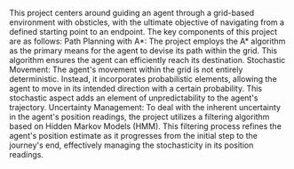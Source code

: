 
This project centers around guiding an agent through a grid-based environment with obsticles, with the ultimate objective of navigating from a defined starting point to an endpoint. The key components of this project are as follows:
Path Planning with A*: The project employs the A* algorithm as the primary means for the agent to devise its path within the grid. This algorithm ensures the agent can efficiently reach its destination.
Stochastic Movement: The agent's movement within the grid is not entirely deterministic. Instead, it incorporates probabilistic elements, allowing the agent to move in its intended direction with a certain probability. This stochastic aspect adds an element of unpredictability to the agent's trajectory.
Uncertainty Management: To deal with the inherent uncertainty in the agent's position readings, the project utilizes a filtering algorithm based on Hidden Markov Models (HMM). This filtering process refines the agent's position estimate as it progresses from the initial step to the journey's end, effectively managing the stochasticity in its position readings.
